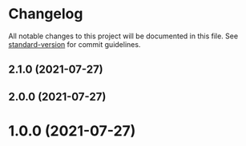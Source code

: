 # Changelog

All notable changes to this project will be documented in this file. See [standard-version](https://github.com/conventional-changelog/standard-version) for commit guidelines.

## 2.1.0 (2021-07-27)

## 2.0.0 (2021-07-27)

# 1.0.0 (2021-07-27)
